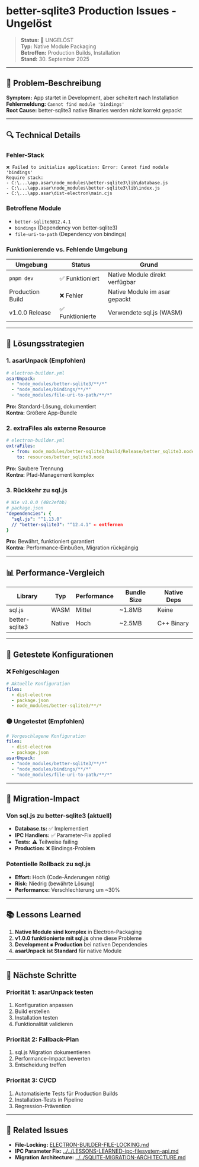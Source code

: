 # better-sqlite3 Production Issues - Ungelöst

> **Status:** 🔴 UNGELÖST  
> **Typ:** Native Module Packaging  
> **Betroffen:** Production Builds, Installation  
> **Stand:** 30. September 2025

---

## 🎯 Problem-Beschreibung

**Symptom:** App startet in Development, aber scheitert nach Installation  
**Fehlermeldung:** `Cannot find module 'bindings'`  
**Root Cause:** better-sqlite3 native Binaries werden nicht korrekt gepackt

---

## 🔍 Technical Details

### Fehler-Stack
```
❌ Failed to initialize application: Error: Cannot find module 'bindings'
Require stack:
- C:\...\app.asar\node_modules\better-sqlite3\lib\database.js
- C:\...\app.asar\node_modules\better-sqlite3\lib\index.js
- C:\...\app.asar\dist-electron\main.cjs
```

### Betroffene Module
- `better-sqlite3@12.4.1`
- `bindings` (Dependency von better-sqlite3)
- `file-uri-to-path` (Dependency von bindings)

### Funktionierende vs. Fehlende Umgebung

| Umgebung | Status | Grund |
|----------|--------|-------|
| `pnpm dev` | ✅ Funktioniert | Native Module direkt verfügbar |
| Production Build | ❌ Fehler | Native Module im asar gepackt |
| v1.0.0 Release | ✅ Funktionierte | Verwendete sql.js (WASM) |

---

## 🔧 Lösungsstrategien

### 1. asarUnpack (Empfohlen)
```yaml
# electron-builder.yml
asarUnpack:
  - "node_modules/better-sqlite3/**/*"
  - "node_modules/bindings/**/*"
  - "node_modules/file-uri-to-path/**/*"
```

**Pro:** Standard-Lösung, dokumentiert  
**Kontra:** Größere App-Bundle

### 2. extraFiles als externe Resource
```yaml
# electron-builder.yml
extraFiles:
  - from: node_modules/better-sqlite3/build/Release/better_sqlite3.node
    to: resources/better_sqlite3.node
```

**Pro:** Saubere Trennung  
**Kontra:** Pfad-Management komplex

### 3. Rückkehr zu sql.js
```yaml
# Wie v1.0.0 (48c2efbb)
# package.json
"dependencies": {
  "sql.js": "^1.13.0"
  // "better-sqlite3": "^12.4.1" ← entfernen
}
```

**Pro:** Bewährt, funktioniert garantiert  
**Kontra:** Performance-Einbußen, Migration rückgängig

---

## 📊 Performance-Vergleich

| Library | Typ | Performance | Bundle Size | Native Deps |
|---------|-----|-------------|-------------|-------------|
| sql.js | WASM | Mittel | ~1.8MB | Keine |
| better-sqlite3 | Native | Hoch | ~2.5MB | C++ Binary |

---

## 🧪 Getestete Konfigurationen

### ❌ Fehlgeschlagen
```yaml
# Aktuelle Konfiguration
files:
  - dist-electron
  - package.json
  - node_modules/better-sqlite3/**/*
```

### 🟡 Ungetestet (Empfohlen)
```yaml
# Vorgeschlagene Konfiguration
files:
  - dist-electron
  - package.json
asarUnpack:
  - "node_modules/better-sqlite3/**/*"
  - "node_modules/bindings/**/*"
  - "node_modules/file-uri-to-path/**/*"
```

---

## 🔄 Migration-Impact

### Von sql.js zu better-sqlite3 (aktuell)
- **Database.ts:** ✅ Implementiert
- **IPC Handlers:** ✅ Parameter-Fix applied
- **Tests:** ⚠️ Teilweise failing
- **Production:** ❌ Bindings-Problem

### Potentielle Rollback zu sql.js
- **Effort:** Hoch (Code-Änderungen nötig)
- **Risk:** Niedrig (bewährte Lösung)
- **Performance:** Verschlechterung um ~30%

---

## 📚 Lessons Learned

1. **Native Module sind komplex** in Electron-Packaging
2. **v1.0.0 funktionierte mit sql.js** ohne diese Probleme
3. **Development ≠ Production** bei nativen Dependencies
4. **asarUnpack ist Standard** für native Module

---

## 🚀 Nächste Schritte

### Priorität 1: asarUnpack testen
1. Konfiguration anpassen
2. Build erstellen
3. Installation testen
4. Funktionalität validieren

### Priorität 2: Fallback-Plan
1. sql.js Migration dokumentieren
2. Performance-Impact bewerten
3. Entscheidung treffen

### Priorität 3: CI/CD
1. Automatisierte Tests für Production Builds
2. Installation-Tests in Pipeline
3. Regression-Prävention

---

## 🔗 Related Issues

- **File-Locking:** [ELECTRON-BUILDER-FILE-LOCKING.md](./ELECTRON-BUILDER-FILE-LOCKING.md)
- **IPC Parameter Fix:** [../../LESSONS-LEARNED-ipc-filesystem-api.md](../../LESSONS-LEARNED-ipc-filesystem-api.md)
- **Migration Architecture:** [../../SQLITE-MIGRATION-ARCHITECTURE.md](../../SQLITE-MIGRATION-ARCHITECTURE.md)